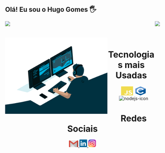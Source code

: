 ## Olá! Eu sou o Hugo Gomes 🖐️

<div>
  <img height="180em" src="https://github-readme-stats.vercel.app/api?username=HugoGomes35&show_icons=true&theme=dark&include_all_commits=true&count_private=true"/>
  <img align="right" height="180em" src="https://github-readme-stats.vercel.app/api/top-langs/?username=HugoGomes35&layout=compact&langs_count=16&theme=dark"/>
</div>
<br>

<div  align="center"> 
  <div style="display: inline_block"><br>
    <img align="left" height="250" alt="coding-time" src="code.gif">
    <h1 align="center">Tecnologias mais Usadas </h1>
    <img align="center" height="30" width="40" alt="js-icon"  src="https://raw.githubusercontent.com/devicons/devicon/master/icons/javascript/javascript-plain.svg">
    <img align="center" height="30" width="40" alt="c-icon" src="https://raw.githubusercontent.com/devicons/devicon/master/icons/c/c-original.svg">
    <img align="center" height="30" width="40" alt="nodejs-icon" src="https://raw.githubusercontent.com/jmnote/z-icons/master/svg/cpp.svg">
   </div>
    
  
  <h1 align="center">Redes Sociais</h1>
    <a href = "mailto: hugo3694_@hotmail.com">
      <img width="30" src="gmail.svg">
    </a>
    <a href = "https://www.linkedin.com/in/hugo-gomes-9b9202234/">
      <img width="25" src="linkedin.svg">
    </a>
    <a href = "https://www.instagram.com/hugogom.es/">
      <img width="25" src="instagram.png">
    </a>
</div>
